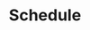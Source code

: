 ---
templateKey: schedule 
title: Schedule
classesTimetable:
  subHeading: Class timetable
comingUp:
  body: >-
    **Retreat in Austria**

    Come together in a circle of sisters to celebrate our womanhood

    **Date**: SEP  
    **Venue**: Austria….  
  subHeading: Up and coming...
thisMonth:
  body: >-
    **Soulful Sistahood: Root, Restore, Rise**

    Come together in a circle of sisters to celebrate Our womanhood

    **Date**: SUN 20 JAN  
    **Time**: 15:00-17:30  
    **Venue**: The Granville ….
  subHeading: This month..
  sectionHeading: Workshops & Events
pageLink:
  link: /classes
  text: More about classe
---